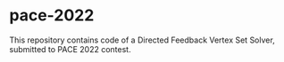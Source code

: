 # pace-2022
This repository contains code of a Directed Feedback Vertex Set Solver, submitted to PACE 2022 contest.
